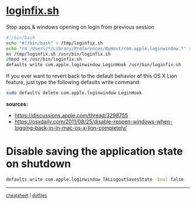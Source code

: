 # [loginfix.sh](loginfix.sh)
Stop apps & windows opening on login from previous session
```bash
#!/bin/bash
echo "#!/bin/bash" > /tmp/loginfix.sh
echo "rm /Users/*/Library/Preferences/ByHost/com.apple.loginwindow.*" >> /tmp/loginfix.sh
mv /tmp/loginfix.sh /usr/bin/loginfix.sh
chmod +x /usr/bin/loginfix.sh
defaults write com.apple.loginwindow LoginHook /usr/bin/loginfix.sh
```

If you ever want to revert back to the default behavior of this OS X Lion feature, just type the following defaults write command:

```bash
sudo defaults delete com.apple.loginwindow LoginHook
```
**sources:**
- https://discussions.apple.com/thread/3298755
- https://osxdaily.com/2011/08/25/disable-reopen-windows-when-logging-back-in-in-mac-os-x-lion-completely/


# Disable saving the application state on shutdown

```bash
defaults write com.apple.loginwindow TALLogoutSavesState -bool false
```

---
<sup>[cheatsheet](https://github.com/Lockyc/cheatsheet) | [dotfiles](https://github.com/Lockyc/dotfiles)<sup>
